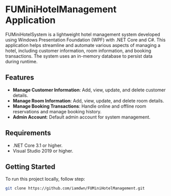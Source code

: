 ﻿# FUMiniHotelManagement Application

FUMiniHotelSystem is a lightweight hotel management system developed using Windows Presentation Foundation (WPF) with .NET Core and C#. This application helps streamline and automate various aspects of managing a hotel, including customer information, room information, and booking transactions. The system uses an in-memory database to persist data during runtime.

## Features

- **Manage Customer Information**: Add, view, update, and delete customer details.
- **Manage Room Information**: Add, view, update, and delete room details.
- **Manage Booking Transactions**: Handle online and offline room reservations and manage booking history.
- **Admin Account**: Default admin account for system management.

## Requirements

- .NET Core 3.1 or higher.
- Visual Studio 2019 or higher.

## Getting Started

To run this project locally, follow step:

   ```bash
   git clone https://github.com/iamdwn/FUMiniHotelManagement.git

